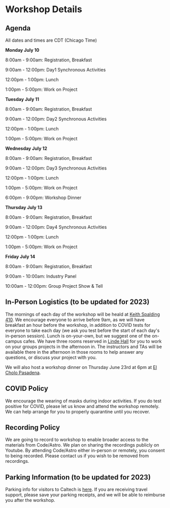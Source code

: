 # Workshop Details

## Agenda

All dates and times are CDT (Chicago Time)

**Monday July 10**

8:00am - 9:00am: Registration, Breakfast

9:00am - 12:00pm: Day1 Synchronous Activities

12:00pm - 1:00pm: Lunch

1:00pm - 5:00pm: Work on Project


**Tuesday July 11**

8:00am - 9:00am: Registration, Breakfast

9:00am - 12:00pm: Day2 Synchronous Activities

12:00pm - 1:00pm: Lunch

1:00pm - 5:00pm: Work on Project 


**Wednesday July 12**

8:00am - 9:00am: Registration, Breakfast

9:00am - 12:00pm: Day3 Synchronous Activities 

12:00pm - 1:00pm: Lunch

1:00pm - 5:00pm: Work on Project 

6:00pm - 9:00pm: Workshop Dinner


**Thursday July 13**

8:00am - 9:00am: Registration, Breakfast

9:00am - 12:00pm: Day4 Synchronous Activities

12:00pm - 1:00pm: Lunch

1:00pm - 5:00pm: Work on Project 

**Friday July 14**

8:00am - 9:00am: Registration, Breakfast

9:00am - 10:00am: Industry Panel

10:00am - 12:00pm: Group Project Show & Tell


## In-Person Logistics (to be updated for 2023)

The mornings of each day of the workshop will be heald at [Keith Spalding 410](https://www.caltech.edu/map/campus/keith-spalding-building-of-business-services). We encourage everyone to arrive before 9am, as we will have breakfast 
an hour before the workshop, in addition to COVID tests for everyone to take each day (we ask you test before the start of each
day's in-person session).
Lunch is on-your-own, but we suggest one of the on-campus cafes. We have three rooms reserved
in [Linde Hall](https://www.caltech.edu/map/campus/ronald-and-maxine-linde-hall-of-mathematics-and-physics) for you to work on your 
groups projects in the afternoon in. The instructors and TAs will be available there in the afternoon in those rooms to help answer any
questions, or discuss your project with you.

We will also host a workshop dinner on Thursday June 23rd at 6pm at [El Cholo Pasadena](https://goo.gl/maps/wrSY6irmCEWvSxUr9). 

## COVID Policy
We encourage the wearing of masks during indoor activities. If you do test positive for COVID, please let us know and attend the workshop remotely. We can help arrange for you to properly quarantine until you recover. 

## Recording Policy
We are going to record to workshop to enable broader access to the materials from Code/Astro. We plan on sharing the recordings publicly on Youtube. By attending Code/Astro either in-person or remotely, you consent to being recorded. Please contact us if you wish to be removed from recordings.

## Parking Information (to be updated for 2023)
Parking info for visitors to Caltech is [here](https://parking.caltech.edu/parking-info/visitor-parking). If you are receiving travel support, please save your parking receipts, and we will be able to reimburse you after the workshop.
